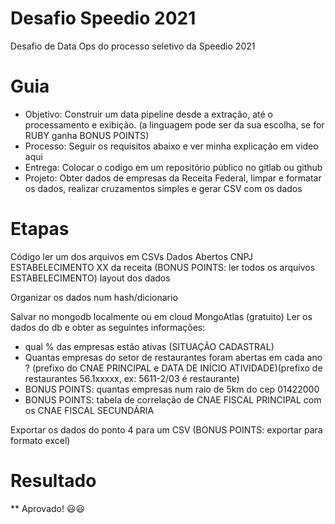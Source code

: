 # Desafio Speedio 2021
Desafio de Data Ops do processo seletivo da Speedio 2021

# Guia

- Objetivo: Construir um data pipeline desde a extração, até o processamento e exibição. (a linguagem pode ser da sua escolha, se for RUBY ganha BONUS POINTS)
- Processo: Seguir os requisitos abaixo e ver minha explicação em video aqui
- Entrega: Colocar o codigo em um repositório público no gitlab ou github
- Projeto: Obter dados de empresas da Receita Federal, limpar e formatar os dados, realizar cruzamentos simples e gerar CSV com os dados

# Etapas

Código ler um dos arquivos em CSVs Dados Abertos CNPJ ESTABELECIMENTO XX da receita  (BONUS POINTS: ler todos os arquivos ESTABELECIMENTO) 
layout dos dados


Organizar os dados num hash/dicionario


Salvar no mongodb localmente ou em cloud MongoAtlas (gratuito)
Ler os dados do db e obter as seguintes informações:
- qual % das empresas estão ativas (SITUAÇÃO CADASTRAL)
- Quantas empresas do setor de restaurantes foram abertas em cada ano ? (prefixo do CNAE PRINCIPAL e DATA DE INÍCIO ATIVIDADE)(prefixo de restaurantes 56.1xxxxx, ex: 5611-2/03 é restaurante)
- BONUS POINTS: quantas empresas num raio de 5km do cep 01422000
- BONUS POINTS: tabela de correlação de CNAE FISCAL PRINCIPAL com os CNAE FISCAL SECUNDÁRIA


Exportar os dados do ponto 4 para um CSV (BONUS POINTS: exportar para formato excel)

# Resultado
** Aprovado! 😃😃
